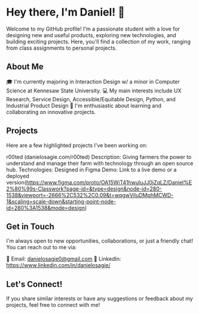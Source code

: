 # Hey there, I'm Daniel! 👋

Welcome to my GitHub profile! I'm a passionate student with a love for designing new and useful products, exploring new technologies, and building exciting projects. Here, you'll find a collection of my work, ranging from class assignments to personal projects.

## About Me
🎓 I'm currently majoring in Interaction Design w/ a minor in Computer Science at Kennesaw State University.
💻 My main interests include UX Research, Service Design, Accessible/Equitable Design, Python, and Industrial Product Design 
🌟 I'm enthusiastic about learning and collaborating on innovative projects.

## Projects
Here are a few highlighted projects I've been working on:

r00ted (danielosagie.com/r00ted)
Description: Giving farmers the power to understand and manage their farm with technology through an open source hub.
Technologies: Designed in Figma
Demo: Link to a live demo or a deployed version(https://www.figma.com/proto/OA15WiT41hwuluJJ0jZqLZ/Daniel%E2%80%99s-Classwork?page-id=&type=design&node-id=280-1538&viewport=-2666%2C532%2C0.09&t=wqgwViluDMphMCWD-1&scaling=scale-down&starting-point-node-id=280%3A1538&mode=design)

## Get in Touch
I'm always open to new opportunities, collaborations, or just a friendly chat! You can reach out to me via:

📧 Email: danielosagie0@gmail.com
🔗 LinkedIn: https://www.linkedin.com/in/danielosagie/

## Let's Connect!
If you share similar interests or have any suggestions or feedback about my projects, feel free to connect with me!

